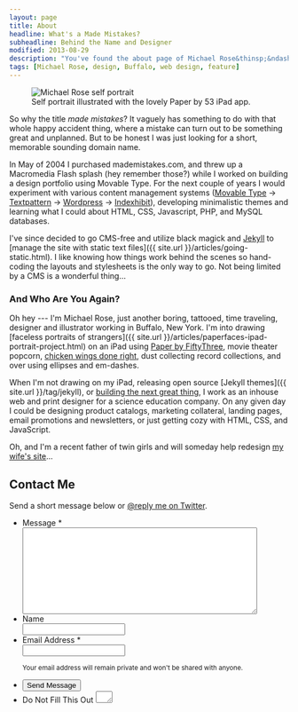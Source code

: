 ```yaml
---
layout: page
title: About
headline: What's a Made Mistakes?
subheadline: Behind the Name and Designer
modified: 2013-08-29
description: "You've found the about page of Michael Rose&thinsp;&ndash;&thinsp;just another boring, tattooed, time traveling, designer and illustrator from Buffalo, New York."
tags: [Michael Rose, design, Buffalo, web design, feature]
---
```


<link rel="stylesheet" href="{{ site.url }}/{% ministamp _assets/css/form.min.css css/form.min.css %}">
<script src="{{ site.url }}/{% ministamp _assets/js/vendor/wufoo.js js/vendor/wufoo.js %}"></script>

<figure>
  <img src="{{ site.url }}/images/paperfaces-michael-rose-beard-m.jpg" alt="Michael Rose self portrait">
  <figcaption>Self portrait illustrated with the lovely Paper by 53 iPad app.</figcaption>
</figure>

So why the title *made mistakes*? It vaguely has something to do with that whole happy accident thing, where a mistake can turn out to be something great and unplanned. But to be honest I was just looking for a short, memorable sounding domain name.

In May of 2004 I purchased mademistakes.com, and threw up a Macromedia Flash splash (hey remember those?) while I worked on building a design portfolio using Movable Type. For the next couple of years I would experiment with various content management systems ([Movable Type](http://www.movabletype.org/) &rarr; [Textpattern](http://textpattern.com/) &rarr; [Wordpress](http://wordpress.org/) &rarr; [Indexhibit](http://www.indexhibit.org/)), developing minimalistic themes and learning what I could about <abbr>HTML</abbr>, <abbr>CSS</abbr>, Javascript, <abbr>PHP</abbr>, and MySQL databases.

I've since decided to go <abbr>CMS</abbr>-free and utilize black magick and [Jekyll](http://jekyllrb.com/) to [manage the site with static text files]({{ site.url }}/articles/going-static.html). I like knowing how things work behind the scenes so hand-coding the layouts and stylesheets is the only way to go. Not being limited by a <abbr>CMS</abbr> is a wonderful thing...

### And Who Are You Again?

Oh hey --- I'm Michael Rose, just another boring, tattooed, time traveling, designer and illustrator working in Buffalo, New York. I'm into drawing [faceless portraits of strangers]({{ site.url }}/articles/paperfaces-ipad-portrait-project.html) on an iPad using [Paper by FiftyThree](http://www.fiftythree.com/paper), movie theater popcorn, [chicken wings done right](http://www.duffswings.com "Duff's Famous Wings"), dust collecting record collections, and over using ellipses and em-dashes.

When I'm not drawing on my iPad, releasing open source [Jekyll themes]({{ site.url }}/tag/jekyll), or [building the next great thing](http://ekowave.com), I work as an inhouse web and print designer for a science education company. On any given day I could be designing product catalogs, marketing collateral, landing pages, email promotions and newsletters, or just getting cozy with <abbr>HTML</abbr>, <abbr>CSS</abbr>, and JavaScript.

Oh, and I'm a recent father of twin girls and will someday help redesign [my wife's site](http://2littlerosebuds.com "2 Little Rosebuds")...

## Contact Me

Send a short message below or [@reply me on Twitter](http://twitter.com/mmistakes).

<form id="form1" name="form1" class="wufoo  page" autocomplete="off" enctype="multipart/form-data" method="post" novalidate
action="https://mademistakes.wufoo.com/forms/z7x4m1/#public">
    <ul>
      <li id="foli1" class="notranslate      ">
        <label class="desc" id="title1" for="Field1"> Message <span id="req_1" class="req">*</span> </label>
        <div>
          <textarea id="Field1" name="Field1" class="field textarea medium" spellcheck="true" rows="10" cols="50" tabindex="1" onkeyup="" required></textarea>
        </div>
      </li>
      <li id="foli7" class="notranslate      ">
        <label class="desc" id="title7" for="Field7"> Name </label>
        <div>
          <input id="Field7" name="Field7" type="text" class="field text medium" value="" maxlength="255" tabindex="2" onkeyup="" />
        </div>
      </li>
      <li id="foli2" class="notranslate      ">
        <label class="desc" id="title2" for="Field2"> Email Address <span id="req_2" class="req">*</span> </label>
        <div>
          <input id="Field2" name="Field2" type="email" spellcheck="false" class="field text large" value="" maxlength="255" tabindex="3" required />
        </div>
        <p class="instruct" id="instruct2"><small>Your email address will remain private and won't be shared with anyone.</small></p>
      </li>
      <li class="buttons ">
        <div>
          <input id="saveForm" name="saveForm" class="btn" type="submit" value="Send Message"
 />
        </div>
      </li>
      <li class="hidden">
        <label for="comment">Do Not Fill This Out</label>
        <textarea name="comment" id="comment" rows="1" cols="1"></textarea>
        <input type="hidden" id="idstamp" name="idstamp" value="DXSyHZyBYpNZI+88LvVOKO8dSfd/5lyIeCQAXFVxeJY=" />
      </li>
    </ul>
  </form>